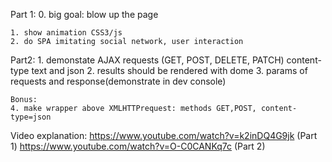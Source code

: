 Part 1:
	0. big goal: blow up the page

	1. show animation CSS3/js
	2. do SPA imitating social network, user interaction


Part2:
	1. demonstate AJAX requests (GET, POST, DELETE, PATCH) content-type text and json
	2. results should be rendered with dome
	3. params of requests and response(demonstrate in dev console)


	Bonus:
	4. make wrapper above XMLHTTPrequest: methods GET,POST, content-type=json

Video explanation:
		https://www.youtube.com/watch?v=k2inDQ4G9jk (Part 1)
		https://www.youtube.com/watch?v=O-C0CANKq7c (Part 2)

